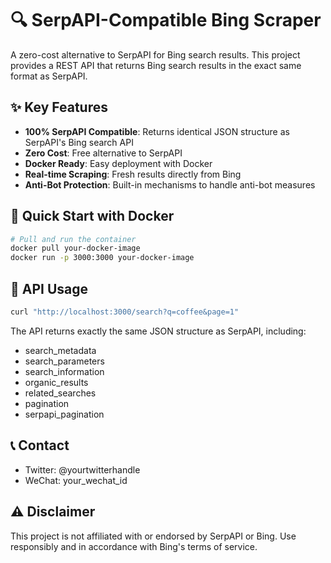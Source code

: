 # 🔍 SerpAPI-Compatible Bing Scraper

A zero-cost alternative to SerpAPI for Bing search results. This project provides a REST API that returns Bing search results in the exact same format as SerpAPI.

## ✨ Key Features

- **100% SerpAPI Compatible**: Returns identical JSON structure as SerpAPI's Bing search API
- **Zero Cost**: Free alternative to SerpAPI
- **Docker Ready**: Easy deployment with Docker
- **Real-time Scraping**: Fresh results directly from Bing
- **Anti-Bot Protection**: Built-in mechanisms to handle anti-bot measures

## 🚀 Quick Start with Docker

```bash
# Pull and run the container
docker pull your-docker-image
docker run -p 3000:3000 your-docker-image
```

## 🔧 API Usage

```bash
curl "http://localhost:3000/search?q=coffee&page=1"
```

The API returns exactly the same JSON structure as SerpAPI, including:
- search_metadata
- search_parameters
- search_information
- organic_results
- related_searches
- pagination
- serpapi_pagination

## 📞 Contact

- Twitter: @yourtwitterhandle
- WeChat: your_wechat_id

## ⚠️ Disclaimer

This project is not affiliated with or endorsed by SerpAPI or Bing. Use responsibly and in accordance with Bing's terms of service. 